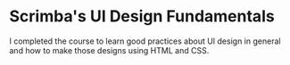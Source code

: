 # Scrimba's UI Design Fundamentals

I completed the course to learn good practices about UI design in general and how to make those designs using HTML and CSS.
